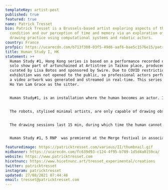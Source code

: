 ```yaml
---
templateKey: artist-post
published: true
featured: true
name: Patrick Tresset
bio: Patrick Tresset is a Brussels-based artist exploring aspects of the human
  condition and our perception of time and memory via an exploration of the
  drawing practice using computational systems and robotic actors.
country: France
profpic: https://ucarecdn.com/b713f308-03f5-49d6-aaf6-bae5c1576e15/patrickt_500c.gif
title: Human Study I, HK
statement: >+
  Human Study #1, Hong Kong series is based on a performance recorded during the
  solo show part of artunchained at Artistree in Taikoo place, produced and
  curated by Lisa Botos and sponsored by Swire. Due to COVID restrictions, the
  exhibition was not opened to the public, so professional actors performed, and
  a video artwork was generated and streamed in real-time. This series features
  Ho Yan Lam Grace as the sitter.


  Human Study#1, is an installation where the human becomes an actor. In a scene reminiscent of a life drawing class, the human takes the sitter's role to be sketched by a number of robots. When the subject arrives by appointment, he is seated in an armchair. An assistant attaches sheets of paper onto the robots’ desks and wakes each one up, twisting its arm or knocking three times. 


  The robots, stylised minimal artists, are only capable of drawing obsessively. Their bodies are old school desks on which the drawing paper is pinned. Their left arms bolted on the table, are only able to draw. The robots, named RNP-n all look alike. Their eyes focus on the subject or look at the drawing in progress. 


  The drawing sessions last 15 min, during which time the human cannot see the drawings in progress. The sitter only sees the robots alternating between observing and drawing, sometimes pausing. The sounds produced by each robot’s motors create an improvised soundtrack. 


  Human Study #1, 5 RNP  was premiered at the Merge festival in association with Tate Modern in London in 2012, it has since been exhibited in numerous locations including at the Museum of Modern and Contemporary Arts (Seoul) at Ars Electronica 2014 (Linz), BOZAR (Brussels), Variation (Paris), BIAN (Montreal), Japan Media Festival (Kyoto),  Update_5 (Ghent) where it was awarded the Prix du Public and 3rd Prix du Jury, it was also awarded the Bronze Lumen Prize, part of the jury selection at the Japan media festival. The smaller version 3RNP has been extensively exhibited around the world.

featuredimage: https://patricktresset.com/various/II/thumbnail.gif
midbanner: https://ucarecdn.com/fc639d93-c124-4f95-b789-1d5d4a0159ca/
website: https://www.patricktresset.com
hicetnunc: https://www.hicetnunc.art/tresset_experimental/creations
twitter: patricktresset
instagram: patricktresset
updated: 27/08/2021 07:44:46
email: tresset@patricktresset.com
---
```

